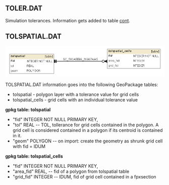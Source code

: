
<a name="toler"></a>
## TOLER.DAT 

Simulation tolerances. Information gets added to table [cont](#cont). 


<a name="tolspatial"></a>
## TOLSPATIAL.DAT 

![TOLSPATIAL tables graph](db_schema_graphs/tolspatial.png)

TOLSPATIAL.DAT information goes into the following GeoPackage tables:

* tolspatial - polygon layer with a tolerance value for grid cells
* tolspatial_cells - grid cells with an individual tolerance value

**gpkg table: tolspatial** 

* "fid" INTEGER NOT NULL PRIMARY KEY,
* "tol" REAL -- TOL, tollerance for grid cells contained in the polygon. A grid cell is considered contained in a polygon if its centroid is contained in it.
* "geom" POLYGON -- on import: create the geometry as shrunk grid cell with fid = IDUM

**gpkg table: tolspatial_cells** 

* "fid" INTEGER NOT NULL PRIMARY KEY,
* "area_fid" REAL, -- fid of a polygon from tolspatial table
* "grid_fid" INTEGER -- IDUM, fid of grid cell contained in a fpxsection

